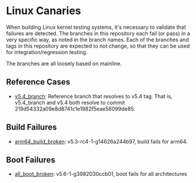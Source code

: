 # Linux Canaries

When building Linux kernel testing systems, it's necessary to validate that
failures are detected. The branches in this repository each fail (or pass) in a
very specific way, as noted in the branch names. Each of the branches and tags
in this repository are expected to not change, so that they can be used for
integration/regression testing.

The branches are all loosely based on mainline.

## Reference Cases

- [v5.4_branch](https://github.com/Linaro/linux-canaries/tree/v5.4_branch):
  Reference branch that resolves to v5.4 tag. That is, v5.4_branch and v5.4
  both resolve to commit 219d54332a09e8d8741c1e1982f5eae56099de85.

## Build Failures

- [arm64_build_broken](https://github.com/Linaro/linux-canaries/tree/arm64_build_broken):
  v5.3-rc4-1-g14626a244b97, build fails for arm64.

## Boot Failures

- [all_boot_broken](https://github.com/Linaro/linux-canaries/tree/all_boot_broken):
  v5.6-1-g3982030ccb01, boot fails for all architectures
